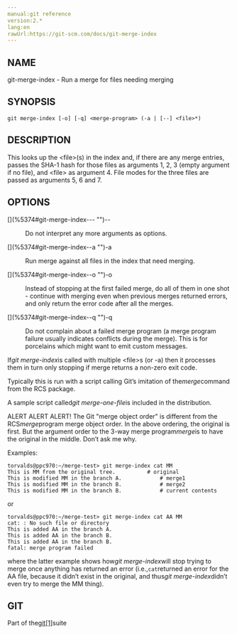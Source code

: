```yaml
---
manual:git reference
version:2.*
lang:en
rawUrl:https://git-scm.com/docs/git-merge-index
---
```



## [](%5374#_name "")NAME<a name="_name"></a>


git-merge-index - Run a merge for files needing merging





## [](%5374#_synopsis "")SYNOPSIS<a name="_synopsis"></a>

```
git merge-index [-o] [-q] <merge-program> (-a | [--] <file>*)
```




## [](%5374#_description "")DESCRIPTION<a name="_description"></a>


This looks up the &lt;file&gt;(s) in the index and, if there are any merge entries, passes the SHA-1 hash for those files as arguments 1, 2, 3 (empty argument if no file), and &lt;file&gt; as argument 4. File modes for the three files are passed as arguments 5, 6 and 7.





## [](%5374#_options "")OPTIONS<a name="_options"></a>
<dl><dt id='git-merge-index---'>[](%5374#git-merge-index--- "")--</dt><dd>

Do not interpret any more arguments as options.

</dd><dt id='git-merge-index--a'>[](%5374#git-merge-index--a "")-a</dt><dd>

Run merge against all files in the index that need merging.

</dd><dt id='git-merge-index--o'>[](%5374#git-merge-index--o "")-o</dt><dd>

Instead of stopping at the first failed merge, do all of them in one shot - continue with merging even when previous merges returned errors, and only return the error code after all the merges.

</dd><dt id='git-merge-index--q'>[](%5374#git-merge-index--q "")-q</dt><dd>

Do not complain about a failed merge program (a merge program failure usually indicates conflicts during the merge). This is for porcelains which might want to emit custom messages.

</dd></dl>


If<em>git merge-index</em>is called with multiple &lt;file&gt;s (or -a) then it processes them in turn only stopping if merge returns a non-zero exit code.




Typically this is run with a script calling Git’s imitation of the<em>merge</em>command from the RCS package.




A sample script called<em>git merge-one-file</em>is included in the distribution.




ALERT ALERT ALERT! The Git &quot;merge object order&quot; is different from the RCS<em>merge</em>program merge object order. In the above ordering, the original is first. But the argument order to the 3-way merge program<em>merge</em>is to have the original in the middle. Don’t ask me why.




Examples:



```
torvalds@ppc970:~/merge-test> git merge-index cat MM
This is MM from the original tree.			# original
This is modified MM in the branch A.			# merge1
This is modified MM in the branch B.			# merge2
This is modified MM in the branch B.			# current contents
```




or



```
torvalds@ppc970:~/merge-test> git merge-index cat AA MM
cat: : No such file or directory
This is added AA in the branch A.
This is added AA in the branch B.
This is added AA in the branch B.
fatal: merge program failed
```




where the latter example shows how<em>git merge-index</em>will stop trying to merge once anything has returned an error (i.e.,`cat`returned an error for the AA file, because it didn’t exist in the original, and thus<em>git merge-index</em>didn’t even try to merge the MM thing).





## [](%5374#_git "")GIT<a name="_git"></a>


Part of the[git[1]](%2248  "")suite





